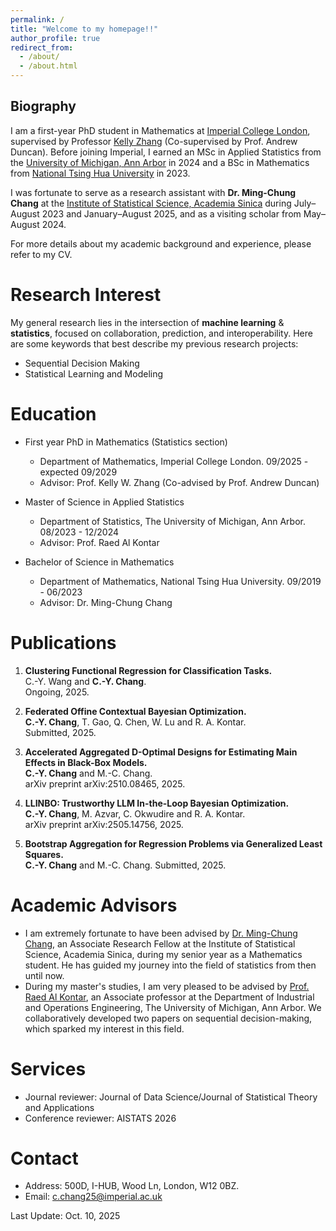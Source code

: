 ```yaml
---
permalink: /
title: "Welcome to my homepage!!"
author_profile: true
redirect_from: 
  - /about/
  - /about.html
---
```

## Biography

I am a first-year PhD student in Mathematics at [Imperial College London](https://www.imperial.ac.uk), supervised by Professor [Kelly Zhang](https://kellywzhang.github.io) (Co-supervised by Prof. Andrew Duncan). Before joining Imperial, I earned an MSc in Applied Statistics from the [University of Michigan, Ann Arbor](https://lsa.umich.edu/stats) in 2024 and a BSc in Mathematics from [National Tsing Hua University](https://www.math.nthu.edu.tw/index.php) in 2023.

I was fortunate to serve as a research assistant with **Dr. Ming-Chung Chang** at the [Institute of Statistical Science, Academia Sinica](https://www.stat.sinica.edu.tw/eng/) during July–August 2023 and January–August 2025, and as a visiting scholar from May–August 2024.

For more details about my academic background and experience, please refer to my CV.


# Research Interest
My general research lies in the intersection of **machine learning** & **statistics**, focused on collaboration, prediction, and interoperability. Here are some keywords that best describe my previous research projects:
- Sequential Decision Making
- Statistical Learning and Modeling

# Education
- First year PhD in Mathematics (Statistics section)
  - Department of Mathematics, Imperial College London. 09/2025 - expected 09/2029
  - Advisor: Prof. Kelly W. Zhang (Co-advised by Prof. Andrew Duncan)
  
- Master of Science in Applied Statistics
  - Department of Statistics, The University of Michigan, Ann Arbor. 08/2023 - 12/2024
  - Advisor: Prof. Raed Al Kontar

- Bachelor of Science in Mathematics
  - Department of Mathematics, National Tsing Hua University. 09/2019 - 06/2023
  - Advisor: Dr. Ming-Chung Chang
  
# Publications

1. **Clustering Functional Regression for Classification Tasks.**  
   C.-Y. Wang and **C.-Y. Chang**.  
   Ongoing, 2025.

2. **Federated Offine Contextual Bayesian Optimization.**  
   **C.-Y. Chang**, T. Gao, Q. Chen, W. Lu and R. A. Kontar.  
   Submitted, 2025.

3. **Accelerated Aggregated D-Optimal Designs for Estimating Main Effects in Black-Box Models.**  
   **C.-Y. Chang** and M.-C. Chang.  
   arXiv preprint arXiv:2510.08465, 2025.
   
4. **LLINBO: Trustworthy LLM In-the-Loop Bayesian Optimization.**  
   **C.-Y. Chang**, M. Azvar, C. Okwudire and R. A. Kontar.  
   arXiv preprint arXiv:2505.14756, 2025.

5. **Bootstrap Aggregation for Regression Problems via Generalized Least Squares.**  
   **C.-Y. Chang** and M.-C. Chang.
   Submitted, 2025.

# Academic Advisors
- I am extremely fortunate to have been advised by [Dr. Ming-Chung Chang](https://sites.google.com/view/mcchang/), an Associate Research Fellow at the Institute of Statistical Science, Academia Sinica, during my senior year as a Mathematics student. He has guided my journey into the field of statistics from then until now.
- During my master's studies, I am very pleased to be advised by [Prof. Raed Al Kontar](https://alkontar.engin.umich.edu/), an Associate professor at the Department of Industrial and Operations Engineering, The University of Michigan, Ann Arbor. We collaboratively developed two papers on sequential decision-making, which sparked my interest in this field.

# Services
- Journal reviewer: Journal of Data Science/Journal of Statistical Theory and Applications
- Conference reviewer: AISTATS 2026

# Contact
- Address: 500D, I-HUB, Wood Ln, London, W12 0BZ.
- Email: c.chang25@imperial.ac.uk

Last Update: Oct. 10, 2025

